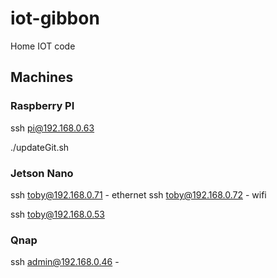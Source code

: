 # iot-gibbon

Home IOT code



## Machines

### Raspberry PI
ssh pi@192.168.0.63

./updateGit.sh 

### Jetson Nano
ssh toby@192.168.0.71 - ethernet
ssh toby@192.168.0.72 - wifi

ssh toby@192.168.0.53

### Qnap

ssh admin@192.168.0.46 -

